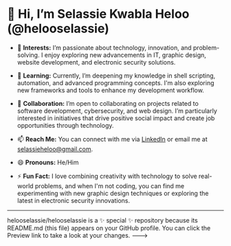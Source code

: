 # 👋 Hi, I’m Selassie Kwabla Heloo (@helooselassie)

- 👀 **Interests:** I’m passionate about technology, innovation, and problem-solving. I enjoy exploring new advancements in IT, graphic design, website development, and electronic security solutions.
  
- 🌱 **Learning:** Currently, I’m deepening my knowledge in shell scripting, automation, and advanced programming concepts. I'm also exploring new frameworks and tools to enhance my development workflow.

- 💞️ **Collaboration:** I’m open to collaborating on projects related to software development, cybersecurity, and web design. I’m particularly interested in initiatives that drive positive social impact and create job opportunities through technology.

- 📫 **Reach Me:** You can connect with me via [LinkedIn](www.linkedin.com/in/selassieheloo) or email me at selassieheloo@gmail.com.

- 😄 **Pronouns:** He/Him

- ⚡ **Fun Fact:** I love combining creativity with technology to solve real-world problems, and when I'm not coding, you can find me experimenting with new graphic design techniques or exploring the latest in electronic security innovations.

---

helooselassie/helooselassie is a ✨ special ✨ repository because its README.md (this file) appears on your GitHub profile.
You can click the Preview link to take a look at your changes.
--->
